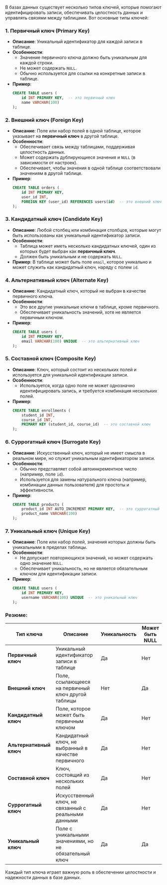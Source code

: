 В базах данных существует несколько типов ключей, которые помогают идентифицировать записи, обеспечивать целостность данных и управлять связями между таблицами. Вот основные типы ключей:

### 1. **Первичный ключ (Primary Key)**

- **Описание**: Уникальный идентификатор для каждой записи в таблице.
- **Особенности**: 
  - Значение первичного ключа должно быть уникальным для каждой строки.
  - Не может содержать `NULL`.
  - Обычно используется для ссылки на конкретные записи в таблице.
- **Пример**:
  ```sql
  CREATE TABLE users (
      id INT PRIMARY KEY,  -- это первичный ключ
      name VARCHAR(100)
  );
  ```

### 2. **Внешний ключ (Foreign Key)**

- **Описание**: Поле или набор полей в одной таблице, которое указывает на **первичный ключ** в другой таблице.
- **Особенности**:
  - Обеспечивает связь между таблицами, поддерживая целостность данных.
  - Может содержать дублирующиеся значения и `NULL` (в зависимости от настроек).
  - Обеспечивает, чтобы значения в одной таблице соответствовали значениям в другой таблице.
- **Пример**:
  ```sql
  CREATE TABLE orders (
      id INT PRIMARY KEY,
      user_id INT,
      FOREIGN KEY (user_id) REFERENCES users(id)  -- это внешний ключ
  );
  ```

### 3. **Кандидатный ключ (Candidate Key)**

- **Описание**: Любой столбец или комбинация столбцов, которые могут быть использованы как уникальный идентификатор записи.
- **Особенности**:
  - Таблица может иметь несколько кандидатных ключей, один из которых будет выбран как **первичный ключ**.
  - Должен быть уникальным и не содержать `NULL`.
- **Пример**: В таблице может быть поле `email`, которое уникально и может служить как кандидатный ключ, наряду с полем `id`.

### 4. **Альтернативный ключ (Alternate Key)**

- **Описание**: Кандидатный ключ, который не выбран в качестве первичного ключа.
- **Особенности**:
  - Это все другие уникальные ключи в таблице, кроме первичного.
  - Обеспечивает уникальность значений, хотя не является первичным ключом.
- **Пример**:
  ```sql
  CREATE TABLE users (
      id INT PRIMARY KEY,
      email VARCHAR(100) UNIQUE  -- это альтернативный ключ
  );
  ```

### 5. **Составной ключ (Composite Key)**

- **Описание**: Ключ, который состоит из нескольких полей и используется для уникальной идентификации записи.
- **Особенности**:
  - Используется, когда одно поле не может однозначно идентифицировать запись, и требуется комбинация нескольких полей.
- **Пример**:
  ```sql
  CREATE TABLE enrollments (
      student_id INT,
      course_id INT,
      PRIMARY KEY (student_id, course_id)  -- это составной ключ
  );
  ```

### 6. **Суррогатный ключ (Surrogate Key)**

- **Описание**: Искусственный ключ, который не имеет смысла в реальном мире, но служит уникальным идентификатором записи.
- **Особенности**:
  - Обычно представляет собой автоинкрементное число (например, поле `id`).
  - Используется для замены натурального ключа (например, комбинации данных пользователя) для простоты и эффективности.
- **Пример**:
  ```sql
  CREATE TABLE products (
      product_id INT AUTO_INCREMENT PRIMARY KEY,  -- это суррогатный ключ
      product_name VARCHAR(100)
  );
  ```

### 7. **Уникальный ключ (Unique Key)**

- **Описание**: Поле или набор полей, значения которых должны быть уникальными в пределах таблицы.
- **Особенности**:
  - Не допускает повторяющихся значений, но может содержать одно значение `NULL`.
  - Обеспечивает уникальность, но не является обязательным ключом для идентификации записи.
- **Пример**:
  ```sql
  CREATE TABLE users (
      id INT PRIMARY KEY,
      username VARCHAR(100) UNIQUE  -- это уникальный ключ
  );
  ```

### Резюме:

| Тип ключа         | Описание                                                   | Уникальность | Может быть NULL |
|-------------------|------------------------------------------------------------|--------------|-----------------|
| **Первичный ключ** | Уникальный идентификатор записи в таблице                  | Да           | Нет             |
| **Внешний ключ**   | Поле, ссылающееся на первичный ключ другой таблицы         | Нет          | Да              |
| **Кандидатный ключ** | Поле, которое может быть первичным ключом                 | Да           | Нет             |
| **Альтернативный ключ** | Кандидатный ключ, не выбранный в качестве первичного     | Да           | Нет             |
| **Составной ключ** | Ключ, состоящий из нескольких полей                        | Да           | Нет             |
| **Суррогатный ключ** | Искусственный ключ, не связанный с реальными данными       | Да           | Нет             |
| **Уникальный ключ** | Поле с уникальными значениями, но не обязательный ключ    | Да           | Да              |

Каждый тип ключа играет важную роль в обеспечении целостности и надежности данных в базе данных.